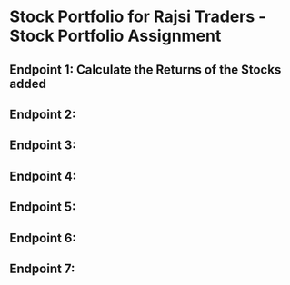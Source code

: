 # Stock Portfolio for Rajsi Traders - Stock Portfolio Assignment

## Endpoint 1: Calculate the Returns of the Stocks added

## Endpoint 2:

## Endpoint 3:

## Endpoint 4:

## Endpoint 5:

## Endpoint 6:

## Endpoint 7:
